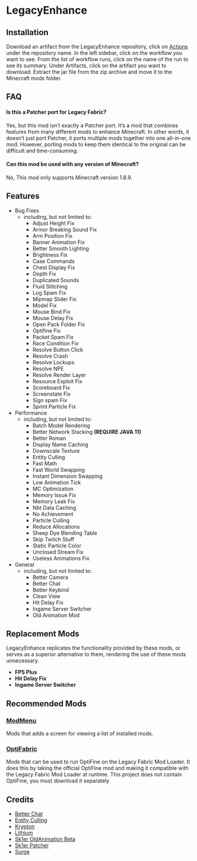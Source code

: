 # LegacyEnhance

## Installation

Download an artifact from the LegacyEnhance repository, click on [Actions](https://github.com/Hankung7183/LegacyEnhance/actions) under the repository name. In the left sidebar, click on the workflow you want to see. From the list of workflow runs, click on the name of the run to see its summary. Under Artifacts, click on the artifact you want to download. Extract the jar file from the zip archive and move it to the Minecraft mods folder.

## FAQ

#### Is this a Patcher port for Legacy Fabric?
Yes, but this mod isn’t exactly a Patcher port. It’s a mod that combines features from many different mods to enhance Minecraft. In other words, it doesn’t just port Patcher, it ports multiple mods together into one all-in-one mod. However, porting mods to keep them identical to the original can be difficult and time-consuming.

#### Can this mod be used with any version of Minecraft?
No, This mod only supports Minecraft version 1.8.9.

## Features

- Bug Fixes
    - including, but not limited to:
        - Adjust Height Fix
        - Armor Breaking Sound Fix
        - Arm Position Fix
        - Banner Animation Fix
        - Better Smooth Lighting
        - Brightness Fix
        - Case Commands
        - Chest Display Fix
        - Depth Fix
        - Duplicated Sounds
        - Fluid Stitching
        - Log Spam Fix
        - Mipmap Slider Fix
        - Model Fix
        - Mouse Bind Fix
        - Mouse Delay Fix
        - Open Pack Folder Fix
        - Optifine Fix
        - Packet Spam Fix
        - Race Condition Fix
        - Resolve Button Click
        - Resolve Crash
        - Resolve Lockups
        - Resolve NPE
        - Resolve Render Layer
        - Resource Exploit Fix
        - Scoreboard Fix
        - Screenstate Fix
        - Sign spam Fix
        - Sprint Particle Fix
- Performance
    - including, but not limited to:
        - Batch Model Rendering
        - Better Network Stacking **(REQUIRE JAVA 11)**
        - Better Roman
        - Display Name Caching
        - Downscale Texture
        - Entity Culling
        - Fast Math
        - Fast World Swapping
        - Instant Dimension Swapping
        - Low Animation Tick
        - MC Optimization
        - Memory Issue Fix
        - Memory Leak Fix
        - Nbt Data Caching
        - No Achievement
        - Particle Culling
        - Reduce Allocations
        - Sheep Dye Blending Table
        - Skip Twitch Stuff
        - Static Particle Color
        - Unclosed Stream Fix
        - Useless Animations Fix
- General
    - including, but not limited to:
        - Better Camera
        - Better Chat
        - Better Keybind
        - Clean View
        - Hit Delay Fix
        - Ingame Server Switcher
        - Old Animation Mod

## Replacement Mods

LegacyEnhance replicates the functionality provided by these mods, or serves as a superior alternative to them, rendering the use of these mods unnecessary.

- **FPS Plus**
- **Hit Delay Fix**
- **Ingame Server Switcher**

## Recommended Mods

### [ModMenu](https://github.com/BoogieMonster1O1/ModMenu)
Mods that adds a screen for viewing a list of installed mods.

### [OptiFabric](https://github.com/hYdos/OptiFabric)
Mods that can be used to run OptiFine on the Legacy Fabric Mod Loader. It does this by taking the official OptiFine mod and making it compatible with the Legacy Fabric Mod Loader at runtime. This project does not contain OptiFine, you must download it separately

## Credits
- [Better Chat](https://github.com/LlamaLad7/Better-Chat)
- [Entity Culling](https://github.com/tr7zw/EntityCulling)
- [Krypton](https://github.com/astei/krypton)
- [Lithium](https://github.com/CaffeineMC/lithium-fabric)
- [Sk1er OldAnimation Beta](https://github.com/Sk1erLLC)
- [Sk1er Patcher](https://github.com/Sk1erLLC/Patcher)
- [Surge](https://github.com/Epoxide-Software/Surge)
